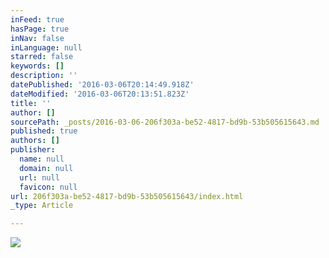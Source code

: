 ```yaml
---
inFeed: true
hasPage: true
inNav: false
inLanguage: null
starred: false
keywords: []
description: ''
datePublished: '2016-03-06T20:14:49.918Z'
dateModified: '2016-03-06T20:13:51.823Z'
title: ''
author: []
sourcePath: _posts/2016-03-06-206f303a-be52-4817-bd9b-53b505615643.md
published: true
authors: []
publisher:
  name: null
  domain: null
  url: null
  favicon: null
url: 206f303a-be52-4817-bd9b-53b505615643/index.html
_type: Article

---
```

![](https://s3-us-west-2.amazonaws.com/the-grid-img/p/1b4b44c5f4d0d2a5eec203390cfa42d75f3f45a3.jpg)